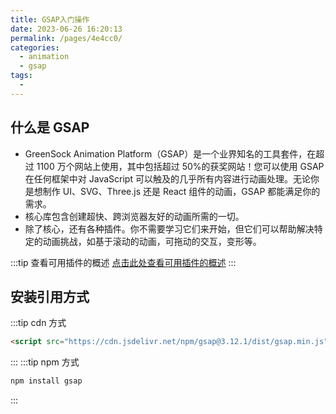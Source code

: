 ```yaml
---
title: GSAP入门操作
date: 2023-06-26 16:20:13
permalink: /pages/4e4cc0/
categories:
  - animation
  - gsap
tags:
  -
---
```


## 什么是 GSAP

- GreenSock Animation Platform（GSAP）是一个业界知名的工具套件，在超过 1100 万个网站上使用，其中包括超过 50%的获奖网站！您可以使用 GSAP 在任何框架中对 JavaScript 可以触及的几乎所有内容进行动画处理。无论你是想制作 UI、SVG、Three.js 还是 React 组件的动画，GSAP 都能满足你的需求。
- 核心库包含创建超快、跨浏览器友好的动画所需的一切。
- 除了核心，还有各种插件。你不需要学习它们来开始，但它们可以帮助解决特定的动画挑战，如基于滚动的动画，可拖动的交互，变形等。

:::tip 查看可用插件的概述
[点击此处查看可用插件的概述](https://cdpn.io/pen/debug/djXzyR)
:::

## 安装引用方式

:::tip cdn 方式

```html
<script src="https://cdn.jsdelivr.net/npm/gsap@3.12.1/dist/gsap.min.js"></script>
```

:::
:::tip npm 方式

```bash
npm install gsap
```

:::
